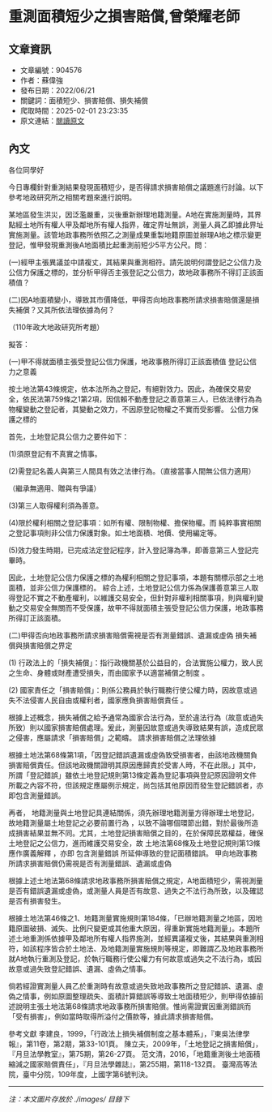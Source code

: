 # 重測面積短少之損害賠償,曾榮耀老師

## 文章資訊
- 文章編號：904576
- 作者：蘇偉強
- 發布日期：2022/06/21
- 關鍵詞：面積短少、損害賠償、損失補償
- 爬取時間：2025-02-01 23:23:35
- 原文連結：[閱讀原文](https://real-estate.get.com.tw/Columns/detail.aspx?no=904576)

## 內文


各位同學好


今日專欄針對重測結果發現面積短少，是否得請求損害賠償之議題進行討論。以下參考地政研究所之相關考題來進行說明。


某地區發生洪災，因泛濫嚴重，災後重新辦理地籍測量。A地在實施測量時，其界點經土地所有權人甲及鄰地所有權人指界，確定界址無誤，測量人員乙即據此界址實施測量。該管地政事務所依照乙之測量成果重製地籍原圖並辦理A地之標示變更登記，惟甲發現重測後A地面積比起重測前短少5平方公尺。問：


(一)經甲主張異議並中請複丈，其結果與重測相符。請先說明何謂登記之公信力及公信力保護之標的，並分析甲得否主張登記之公信力，故地政事務所不得訂正該面積值？


(二)因A地面積變小，導致其市價降低，甲得否向地政事務所請求損害賠償還是損失補償？又其所依法理依據為何？


（110年政大地政研究所考題）




擬答：


(一)甲不得就面積主張受登記公信力保護，地政事務所得訂正該面積值
登記公信力之意義


按土地法第43條規定，依本法所為之登記，有絕對效力。因此，為確保交易安全，依民法第759條之1第2項，因信賴不動產登記之善意第三人，已依法律行為為物權變動之登記者，其變動之效力，不因原登記物權之不實而受影響。
公信力保護之標的


首先，土地登記具公信力之要件如下：


(1)須原登記有不真實之情事。


(2)需登記名義人與第三人間具有效之法律行為。（直接當事人間無公信力適用）


（繼承無適用、贈與有爭議）


(3)第三人取得權利須為善意。


(4)限於權利相關之登記事項：如所有權、限制物權、擔保物權。而
純粹事實相關之登記事項則非公信力保護對象。如土地面積、地價、使用編定等。


(5)效力發生時期，已完成法定登記程序，計入登記簿為準，即善意第三人登記完畢時。


因此，土地登記公信力保護之標的為權利相關之登記事項，本題有關標示部之土地面積，並非公信力保護標的。
綜合上述，土地登記公信力係為保護善意第三人取得登記不實之不動產權利，以維護交易安全，但針對非權利相關事項，則與權利變動之交易安全無關而不受保護，故甲不得就面積主張受登記公信力保護，地政事務所得訂正該面積。


(二)甲得否向地政事務所請求損害賠償需視是否有測量錯誤、遺漏或虛偽
損失補償與損害賠償之界定


(1)
行政法上的「損失補償」：指行政機關基於公益目的，合法實施公權力，致人民之生命、身體或財產遭受損失，而由國家予以適當補償之制度
。


(2)
國家責任之「損害賠償」：則係公務員於執行職務行使公權力時，因故意或過失不法侵害人民自由或權利者，國家應負損害賠償責任
。


根據上述概念，損失補償之給予通常為國家合法行為，至於違法行為（故意或過失所致）則以國家損害賠償處理。爰此，測量因故意或過失導致結果有誤，造成民眾之侵害，應屬請求「損害賠償」之範疇。
請求損害賠償之法理依據


根據土地法第68條第1項，「因登記錯誤遺漏或虛偽致受損害者，由該地政機關負損害賠償責任。但該地政機關證明其原因應歸責於受害人時，不在此限。」其中，所謂「登記錯誤」雖依土地登記規則第13條定義為登記事項與登記原因證明文件所載之內容不符，但該規定應屬例示規定，尚包括其他原因而發生登記錯誤者，亦即包含測量錯誤。


再者，
地籍測量與土地登記具連結關係，須先辦理地籍測量方得辦理土地登記，故地籍測量屬土地登記之必要前置行為
，以致不論哪個環節出錯，對於最後所造成損害結果並無不同。尤其，土地登記損害賠償之目的，在於保障民眾權益，確保土地登記之公信力，進而維護交易安全，故
土地法第68條及土地登記規則第13條應作廣義解釋
，亦即
包含測量錯誤
所延伸導致的登記面積錯誤。
甲向地政事務所請求損害賠償仍需視是否有測量錯誤、遺漏或虛偽


根據上述土地法第68條請求地政事務所損害賠償之規定，A地面積短少，需視測量是否有錯誤遺漏或虛偽，或測量人員是否有故意、過失之不法行為所致，以及確認是否有損害發生。


根據土地法第46條之1、地籍測量實施規則第184條，「已辦地籍測量之地區，因地籍原圖破損、滅失、比例尺變更或其他重大原因，得重新實施地籍測量」。本題所述土地重測係依據甲及鄰地所有權人指界施測，並經異議複丈後，其結果與重測相符，如該程序皆合於土地法、及地籍測量實施規則等規定，即難謂乙及地政事務所就A地執行重測及登記，於執行職務行使公權力有何故意或過失之不法行為，或因故意或過失致登記錯誤、遺漏、虛偽之情事。


倘若經證實測量人員乙於重測時有故意或過失致地政事務所之登記錯誤、遺漏、虛偽之情事，例如原圖整理疏失、面積計算錯誤等導致土地面積短少，則甲得依據前述說明主張土地法第68條請求地政事務所損害賠償。惟尚需證實因重測錯誤而「受有損害」，例如當時取得所溢付之價款等，據此請求損害賠償。


參考文獻
李建良，1999，「行政法上損失補償制度之基本體系」，『東吳法律學報』，第11卷，第2期，第33-101頁。
陳立夫，2009年，「土地登記之損害賠償」，『月旦法學教室』，第75期，第26-27頁。
范文清，2016，「地籍重測後土地面積縮減之國家賠償責任」，『月旦法學雜誌』，第255期，第118-132頁。
臺灣高等法院，臺中分院，109年度，上國字第6號判決。

---
*注：本文圖片存放於 ./images/ 目錄下*
